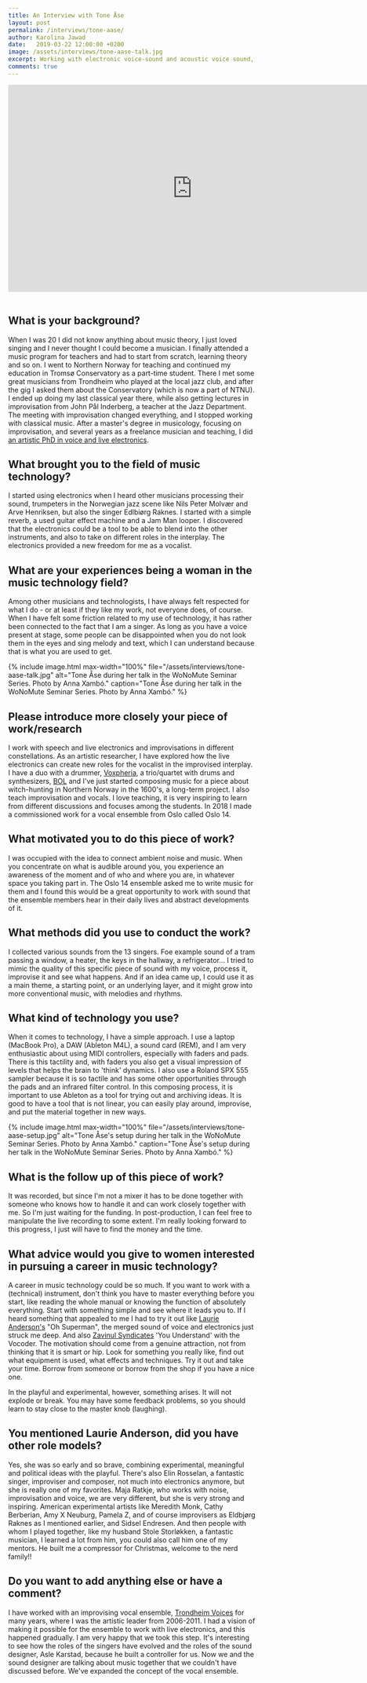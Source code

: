```yaml
---
title: An Interview with Tone Åse
layout: post
permalink: /interviews/tone-aase/
author: Karolina Jawad
date:   2019-03-22 12:00:00 +0200
image: /assets/interviews/tone-aase-talk.jpg
excerpt: Working with electronic voice-sound and acoustic voice sound, Tone Åse interacts with her fellow musicians both as a singer and as a soundmaker, stretching the instrumental capabilities of the voice and the live electronics in the improvised interplay. Her work is very much developed through her collaborations, with her trio BOL, her duo Voxpheria, and a range of other projects. Her experimental work with the vocal ensemble started as a founding member of Kvitretten (1991-2001) and continued as a member of, and for 2006-2011 artistic leader of, the improvising vocal ensemble Trondheim Voices. Her work with voice and live electronics has thus been the subject for her doctoral work within the Norwegian Artistic Research Programme (2008-2012). Åse has released several CD’s with her groups and also composed music for film, theatre, various ensembles and projects. Åse is from 2012 Associate professor at Department of Music, NTNU.
comments: true
---
```


<div class="videoWrapper">
<iframe width="750" height="422" src="https://www.youtube.com/embed/SRX81BHTWbc" frameborder="0" allow="accelerometer; autoplay; encrypted-media; gyroscope; picture-in-picture" allowfullscreen></iframe>
</div>

<br />

## What is your background?

When I was 20 I did not know anything about music theory, I just loved singing and I never thought I could become a musician. I finally attended a music program for teachers and had to start from scratch, learning theory and so on. I went to Northern Norway for teaching and continued my education in Tromsø Conservatory as a part-time student. There I met some great musicians from Trondheim who played at the local jazz club, and after the gig I asked them about the Conservatory (which is now a part of NTNU). I ended up doing my last classical year there, while also getting lectures in improvisation from John Pål Inderberg, a teacher at the Jazz Department. The meeting with improvisation changed everything, and I stopped working with classical music. After a master's degree in musicology, focusing on improvisation, and several years as a freelance musician and teaching, I did [an artistic PhD in voice and live electronics](https://www.researchcatalogue.net/view/108003/108004).


## What brought you to the field of music technology?

I started using electronics when I heard other musicians processing their sound, trumpeters in the Norwegian jazz scene like Nils Peter Molvær and Arve Henriksen, but also the singer Edlbiørg Raknes. I started with a simple reverb, a used guitar effect machine and a Jam Man looper. I discovered that the electronics could be a tool to be able to blend into the other instruments, and also to take on different roles in the interplay. The electronics provided a new freedom for me as a vocalist.


## What are your experiences being a woman in the music technology field?

Among other musicians and technologists, I have always felt respected for what I do - or at least if they like my work, not everyone does, of course. When I have felt some friction related to my use of technology, it has rather been connected to the fact that I am a singer. As long as you have a voice present at stage, some people can be disappointed when you do not look them in the eyes and sing melody and text, which I can understand because that is what you are used to get.

{% include image.html
max-width="100%" file="/assets/interviews/tone-aase-talk.jpg" alt="Tone Åse during her talk in the WoNoMute Seminar Series. Photo by Anna Xambó."
caption="Tone Åse during her talk in the WoNoMute Seminar Series. Photo by Anna Xambó." %}

## Please introduce more closely your piece of work/research

I work with speech and live electronics and improvisations in different constellations. As an artistic researcher, I have explored how the live electronics can create new roles for the vocalist in the improvised interplay. I have a duo with a drummer, [Voxpheria](http://www.toneaase.no/aasestronenduo/), a trio/quartet with drums and synthesizers, [BOL](http://www.bol.no/) and I've just started composing music for a piece about witch-hunting in Northern Norway in the 1600's, a long-term project. I also teach improvisation and vocals. I love teaching, it is very inspiring to learn from different discussions and focuses among the students. In 2018 I made a commissioned work for a vocal ensemble from Oslo called Oslo 14.


## What motivated you to do this piece of work?

I was occupied with the idea to connect ambient noise and music. When you concentrate on what is audible around you, you experience an awareness of the moment and of who and where you are, in whatever space you taking part in. The Oslo 14 ensemble asked me to write music for them and I found this would be a great opportunity to work with sound that the ensemble members hear in their daily lives and abstract developments of it.


## What methods did you use to conduct the work?

I collected various sounds from the 13 singers. Foe example sound of a tram passing a window, a heater, the keys in the hallway, a refrigerator... I tried to mimic the quality of this specific piece of sound with my voice, process it, improvise it and see what happens. And if an idea came up, I could use it as a main theme, a starting point, or an underlying layer, and it might grow into more conventional music, with melodies and rhythms.


## What kind of technology you use?

When it comes to technology, I have a simple approach. I use a laptop (MacBook Pro), a DAW (Ableton M4L), a sound card (REM), and I am very enthusiastic about using MIDI controllers, especially with faders and pads. There is this tactility and, with faders you also get a visual impression of levels that helps the brain to 'think' dynamics. I also use a Roland SPX 555 sampler because it is so tactile and has some other opportunities through the pads and an infrared filter control. In this composing process, it is important to use Ableton as a tool for trying out and archiving ideas. It is good to have a tool that is not linear, you can easily play around, improvise, and put the material together in new ways.

{% include image.html
max-width="100%" file="/assets/interviews/tone-aase-setup.jpg" alt="Tone Åse's setup during her talk in the WoNoMute Seminar Series. Photo by Anna Xambó."
caption="Tone Åse's setup during her talk in the WoNoMute Seminar Series. Photo by Anna Xambó." %}

## What is the follow up of this piece of work?

It was recorded, but since I'm not a mixer it has to be done together with someone who knows how to handle it and can work closely together with me. So I'm just waiting for the funding. In post-production, I can feel free to manipulate the live recording to some extent. I'm really looking forward to this progress, I just will have to find the money and the time.


## What advice would you give to women interested in pursuing a career in music technology?

A career in music technology could be so much. If you want to work with a (technical) instrument, don't think you have to master everything before you start, like reading the whole manual or knowing the function of absolutely everything. Start with something simple and see where it leads you to. If I heard something that appealed to me I had to try it out like [Laurie Anderson's](http://www.laurieanderson.com/) "Oh Superman", the merged sound of voice and electronics just struck me deep. And also [Zavinul Syndicates](http://www.joezawinul.com/) 'You Understand' with the Vocoder. The motivation should come from a genuine attraction, not from thinking that it is smart or hip. Look for something you really like, find out what equipment is used, what effects and techniques. Try it out and take your time. Borrow from someone or borrow from the shop if you have a nice one.

In the playful and experimental, however, something arises. It will not explode or break. You may have some feedback problems, so you should learn to stay close to the master knob (laughing).


## You mentioned Laurie Anderson, did you have other role models?

Yes, she was so early and so brave, combining experimental, meaningful and political ideas with the playful. There's also Elin Rosselan, a fantastic singer, improviser and composer, not much into electronics anymore, but she is really one of my favorites. Maja Ratkje, who works with noise, improvisation and voice, we are very different, but she is very strong and inspiring. American experimental artists like Meredith Monk, Cathy Berberian, Amy X Neuburg, Pamela Z, and of course improvisers as Eldbjørg Raknes as I mentioned earlier, and Sidsel Endresen. And then people with whom I played together, like my husband Stole Storløkken, a fantastic musician, I learned a lot from him, you could also call him one of my mentors. He built me a compressor for Christmas, welcome to the nerd family!!


## Do you want to add anything else or have a comment?

I have worked with an improvising vocal ensemble, [Trondheim Voices](https://vimeo.com/202418687) for many years, where I was the artistic leader from 2006-2011. I had a vision of making it possible for the ensemble to work with live electronics, and this happened gradually. I am very happy that we took this step. It's interesting to see how the roles of the singers have evolved and the roles of the sound designer, Asle Karstad, because he built a controller for us. Now we and the sound designer are talking about music together that we couldn't have discussed before. We've expanded the concept of the vocal ensemble.
